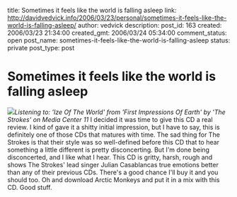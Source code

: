 title: Sometimes it feels like the world is falling asleep
link: http://davidvedvick.info/2006/03/23/personal/sometimes-it-feels-like-the-world-is-falling-asleep/
author: vedvick
description: 
post_id: 163
created: 2006/03/23 21:34:00
created_gmt: 2006/03/24 05:34:00
comment_status: open
post_name: sometimes-it-feels-like-the-world-is-falling-asleep
status: private
post_type: post

# Sometimes it feels like the world is falling asleep

![](http://photos1.blogger.com/blogger/6155/868/320/The%20Strokes%20-%20First%20Impressions%20Of%20Earth%20%28Advance%29.jpg)_Listening to: 'Ize Of The World' from 'First Impressions Of Earth' by 'The Strokes' on Media Center 11_ I decided it was time to give this CD a real review. I kind of gave it a shitty initial impression, but I have to say, this is definitely one of those CDs that matures with time. The sad thing for The Strokes is that their style was so well-defined before this CD that to hear something a little different is pretty disconcerting. But I'm done being disconcerted, and I like what I hear. This CD is gritty, harsh, rough and shows The Strokes' lead singer Julian Casablancas true emotions better than any of their previous CDs. There's a good chance I'll buy it and you should too. Oh and download Arctic Monkeys and put it in a mix with this CD. Good stuff.